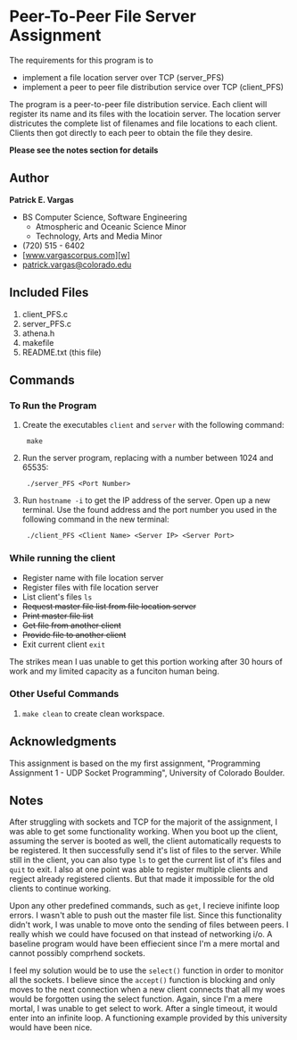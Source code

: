 Peer-To-Peer File Server Assignment
===================================

The requirements for this program is to

* implement a file location server over TCP (server_PFS)
* implement a peer to peer file distribution service over TCP (client_PFS)

The program is a peer-to-peer file distribution service. Each client will register its name and its files with the locatioin server. The location server districutes the complete list of filenames and file locations to each client. Clients then got directly to each peer to obtain the file they desire.

**Please see the notes section for details**

Author
------
**Patrick E. Vargas**

*  BS Computer Science, Software Engineering  
   *  Atmospheric and Oceanic Science Minor  
   *  Technology, Arts and Media Minor  
*  (720) 515 - 6402  
*  [www.vargascorpus.com][w]  
*  [patrick.vargas@colorado.edu][e]  

Included Files
--------------

1. client_PFS.c
2. server_PFS.c
3. athena.h
4. makefile
5. README.txt (this file)

Commands
--------
### To Run the Program ###

1. Create the executables `client` and `server` with the following command:  

	  	make

2. Run the server program, replacing <port> with a number between 1024 and 65535:

	 	./server_PFS <Port Number>

3. Run `hostname -i` to get the IP address of the server. Open up a new terminal. Use the found address and the port number you used in the following command in the new terminal:

	 	./client_PFS <Client Name> <Server IP> <Server Port>

### While running the client ####

* Register name with file location server
* Register files with file location server
* List client's files `ls`
* <del>Request master file list from file location server</del>
* <del>Print master file list</del>
* <del>Get file from another client</del>
* <del>Provide file to another client</del>
* Exit current client `exit`

The strikes mean I uas unable to get this portion working after 30 hours of work and my limited capacity as a funciton human being.

### Other Useful Commands ###

1. `make clean` to create clean workspace.

Acknowledgments
---------------

This assignment is based on the my first assignment, "Programming Assignment 1 - UDP Socket Programming", University of Colorado Boulder.

Notes 
-----

After struggling with sockets and TCP for the majorit of the assignment, I was able to get some functionality working. When you boot up the client, assuming the server is booted as well, the client automatically requests to be registered. It then successfully send it's list of files to the server. While still in the client, you can also type `ls` to get the current list of it's files and `quit` to exit. I also at one point was able to register multiple clients and regject already registered clients. But that made it impossible for the old clients to continue working.

Upon any other predefined commands, such as `get`, I recieve inifinte loop errors. I wasn't able to push out the master file list. Since this functionality didn't work, I was unable to move onto the sending of files between peers. I really whish we could have focused on that instead of networking i/o. A baseline program would have been effiecient since I'm a mere mortal and cannot possibly comprhend sockets. 

I feel my solution would be to use the `select()` function in order to monitor all the sockets. I believe since the `accept()` function is blocking and only moves to the next connection when a new client connects that all my woes would be forgotten using the select function. Again, since I'm a mere mortal, I was unable to get select to work. After a single timeout, it would enter into an infinite loop. A functioning example provided by this university would have been nice. 

  [w]: http://www.vargascorpus.com/
  [e]: mailto:patrick.vargas@colorado.edu
